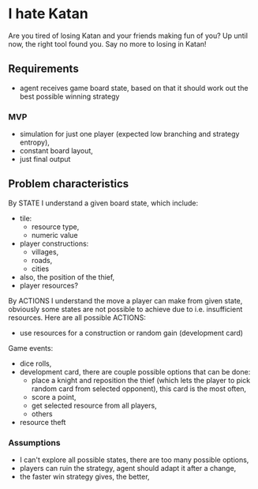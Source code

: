 # I hate Katan

Are you tired of losing Katan and your friends making fun of you? Up until now, the right tool found you. Say no more to losing in Katan!

## Requirements

- agent receives game board state, based on that it should work out the best possible winning strategy

### MVP

- simulation for just one player (expected low branching and strategy entropy),
- constant board layout,
- just final output

## Problem characteristics

By STATE I understand a given board state, which include:

- tile:
  - resource type,
  - numeric value
- player constructions:
  - villages,
  - roads,
  - cities
- also, the position of the thief,
- player resources?

By ACTIONS I understand the move a player can make from given state, obviously some states are not possible to achieve due to i.e. insufficient resources. Here are all possible ACTIONS:

- use resources for a construction or random gain (development card)

Game events:

- dice rolls,
- development card, there are couple possible options that can be done:
  - place a knight and reposition the thief (which lets the player to pick random card from selected opponent), this card is the most often,
  - score a point,
  - get selected resource from all players,
  - others
- resource theft

### Assumptions

- I can't explore all possible states, there are too many possible options,
- players can ruin the strategy, agent should adapt it after a change,
- the faster win strategy gives, the better,
